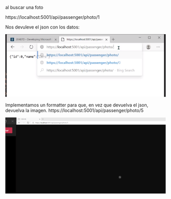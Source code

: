 al buscar una foto

https://localhost:5001/api/passenger/photo/1

Nos devuleve el json con los datos:

![5](https://github.com/JuanjoSalva/Creating-Custom-Filters-and-Formatters/blob/master/img/json.PNG)


Implementamos un formatter para que, en vez que devuelva el json, devuelva la imagen.
https://localhost:5001/api/passenger/photo/5

![5](https://github.com/JuanjoSalva/Creating-Custom-Filters-and-Formatters/blob/master/img/5.PNG)
